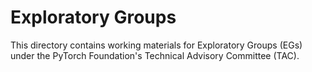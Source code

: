 # Exploratory Groups

This directory contains working materials for Exploratory Groups (EGs) under the PyTorch Foundation's Technical Advisory Committee (TAC).
